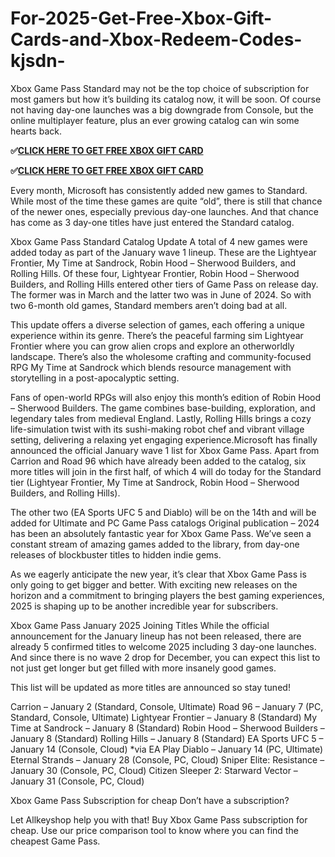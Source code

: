 # For-2025-Get-Free-Xbox-Gift-Cards-and-Xbox-Redeem-Codes-kjsdn-
Xbox Game Pass Standard may not be the top choice of subscription for most gamers but how it’s building its catalog now, it will be soon. Of course not having day-one launches was a big downgrade from Console, but the online multiplayer feature, plus an ever growing catalog can win some hearts back.

**✅[CLICK HERE TO GET FREE XBOX GIFT CARD](https://dealhubx.org/gift-card/)**

**✅[CLICK HERE TO GET FREE XBOX GIFT CARD](https://dealhubx.org/gift-card/)**

Every month, Microsoft has consistently added new games to Standard. While most of the time these games are quite “old”, there is still that chance of the newer ones, especially previous day-one launches. And that chance has come as 3 day-one titles have just entered the Standard catalog.


Xbox Game Pass Standard Catalog Update
A total of 4 new games were added today as part of the January wave 1 lineup. These are the Lightyear Frontier, My Time at Sandrock, Robin Hood – Sherwood Builders, and Rolling Hills. Of these four, Lightyear Frontier, Robin Hood – Sherwood Builders, and Rolling Hills entered other tiers of Game Pass on release day. The former was in March and the latter two was in June of 2024. So with two 6-month old games, Standard members aren’t doing bad at all.

This update offers a diverse selection of games, each offering a unique experience within its genre. There’s the peaceful farming sim Lightyear Frontier where you can grow alien crops and explore an otherworldly landscape. There’s also the wholesome crafting and community-focused RPG My Time at Sandrock which blends resource management with storytelling in a post-apocalyptic setting.

Fans of open-world RPGs will also enjoy this month’s edition of Robin Hood – Sherwood Builders. The game combines base-building, exploration, and legendary tales from medieval England. Lastly, Rolling Hills brings a cozy life-simulation twist with its sushi-making robot chef and vibrant village setting, delivering a relaxing yet engaging experience.Microsoft has finally announced the official January wave 1 list for Xbox Game Pass. Apart from Carrion and Road 96 which have already been added to the catalog, six more titles will join in the first half, of which 4 will do today for the Standard tier (Lightyear Frontier, My Time at Sandrock, Robin Hood – Sherwood Builders, and Rolling Hills).

The other two (EA Sports UFC 5 and Diablo) will be on the 14th and will be added for Ultimate and PC Game Pass catalogs
Original publication – 2024 has been an absolutely fantastic year for Xbox Game Pass. We’ve seen a constant stream of amazing games added to the library, from day-one releases of blockbuster titles to hidden indie gems.

As we eagerly anticipate the new year, it’s clear that Xbox Game Pass is only going to get bigger and better. With exciting new releases on the horizon and a commitment to bringing players the best gaming experiences, 2025 is shaping up to be another incredible year for subscribers.


Xbox Game Pass January 2025 Joining Titles
While the official announcement for the January lineup has not been released, there are already 5 confirmed titles to welcome 2025 including 3 day-one launches. And since there is no wave 2 drop for December, you can expect this list to not just get longer but get filled with more insanely good games.

This list will be updated as more titles are announced so stay tuned!

Carrion – January 2 (Standard, Console, Ultimate)
Road 96 – January 7 (PC, Standard, Console, Ultimate)
Lightyear Frontier – January 8 (Standard)
My Time at Sandrock – January 8 (Standard)
Robin Hood – Sherwood Builders – January 8 (Standard)
Rolling Hills – January 8 (Standard)
EA Sports UFC 5 – January 14 (Console, Cloud) *via EA Play
Diablo – January 14 (PC, Ultimate)
Eternal Strands – January 28 (Console, PC, Cloud)
Sniper Elite: Resistance – January 30 (Console, PC, Cloud)
Citizen Sleeper 2: Starward Vector – January 31 (Console, PC, Cloud)




Xbox Game Pass Subscription for cheap
Don’t have a subscription?

Let Allkeyshop help you with that! Buy Xbox Game Pass subscription for cheap. Use our price comparison tool to know where you can find the cheapest Game Pass.
